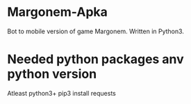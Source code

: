 # Margonem-Apka
Bot to mobile version of game Margonem. Written in Python3.

# Needed python packages anv python version
Atleast python3+
pip3 install requests